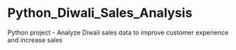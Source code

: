 # Python_Diwali_Sales_Analysis
Python project - Analyze Diwali sales data to improve customer experience and increase sales
